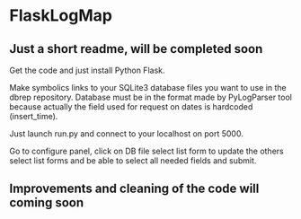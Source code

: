 # FlaskLogMap  
## Just a short readme, will be completed soon

Get the code and just install Python Flask.

Make symbolics links to your SQLite3 database files you want to use in the dbrep repository. Database must be in the format made by PyLogParser tool because actually the field used for request on dates is hardcoded (insert_time).

Just launch run.py and connect to your localhost on port 5000.

Go to configure panel, click on DB file select list form to update the others select list forms and be able to select all needed fields and submit.

## Improvements and cleaning of the code will coming soon
